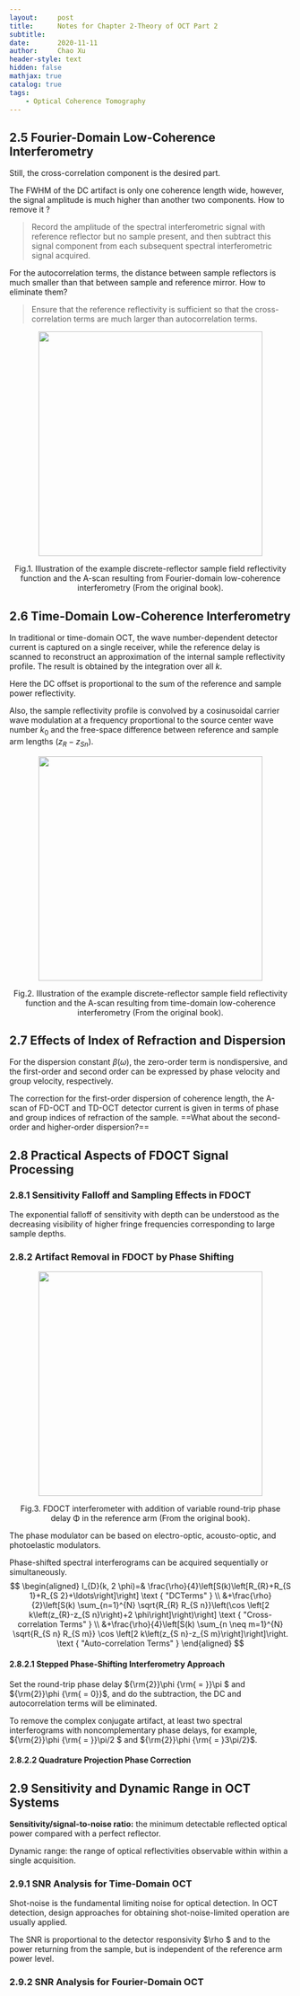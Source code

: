 ```yaml
---
layout:     post
title:      Notes for Chapter 2-Theory of OCT Part 2
subtitle:   
date:       2020-11-11
author:     Chao Xu
header-style: text
hidden: false
mathjax: true
catalog: true
tags:
    - Optical Coherence Tomography
---
```


## 2.5 Fourier-Domain Low-Coherence Interferometry

Still, the cross-correlation component is the desired part. 

The FWHM of the DC artifact is only one coherence length wide, however, the signal amplitude is much higher than another two components.  How to remove it ?

> Record the amplitude of the spectral interferometric signal with reference reflector but no sample present, and then subtract this signal component from each subsequent spectral interferometric signal acquired.

For the autocorrelation terms, the distance between sample reflectors is much smaller than that between sample and reference mirror. How to  eliminate them?

> Ensure that the reference reflectivity is sufficient so that the cross-correlation terms are much larger than autocorrelation terms.

<p align="center">
<img src="https://i.loli.net/2020/11/11/cGRFnqLs4mYTO7v.png" width=400pix>
</p>
<p style="text-align:center;">Fig.1. Illustration of the example discrete-reflector sample field reflectivity function and the A-scan resulting from Fourier-domain low-coherence interferometry (From the original book).


## 2.6 Time-Domain Low-Coherence Interferometry

In traditional or time-domain OCT, the wave number-dependent detector current is captured on a single receiver, while the reference delay is scanned to reconstruct an approximation of the internal sample reflectivity profile. The result is obtained by the integration over all  $k$.

Here the DC offset is proportional to the sum of the reference and sample power reflectivity.

Also, the sample reflectivity profile is convolved by a cosinusoidal carrier wave modulation at a frequency proportional to the source center wave number $k_0$ and the free-space difference between reference and sample arm lengths ($z_R-z_{Sn}$).

 <p align="center">
<img src="https://i.loli.net/2020/11/11/wNtbDl5rMSmZIPA.png" width=400pix>
</p>
<p style="text-align:center;">Fig.2. Illustration of the example discrete-reflector sample field reflectivity function and the A-scan resulting from time-domain low-coherence interferometry (From the original book).



## 2.7 Effects of Index of Refraction and Dispersion

For the dispersion constant $\beta (\omega )$, the zero-order term is nondispersive, and the first-order and second order can be expressed by phase velocity and group velocity, respectively. 

The correction for the first-order dispersion of coherence length, the A-scan of FD-OCT and TD-OCT detector current is given in terms of phase and group indices of refraction of the sample. ==What about the second-order and higher-order dispersion?==



## 2.8 Practical Aspects of FDOCT Signal Processing

### 2.8.1 Sensitivity Falloff and Sampling Effects in FDOCT

The exponential falloff of sensitivity with depth can be understood as the decreasing visibility of higher fringe frequencies corresponding to large sample depths.

### 2.8.2 Artifact Removal in FDOCT by Phase Shifting

 <p align="center">
<img src="https://i.loli.net/2020/11/12/4N26PvyBQfmDxui.png" width=400pix>
</p>

<p style="text-align:center;">Fig.3. FDOCT interferometer with addition of variable round-trip phase delay Φ in the reference arm (From the original book).

The phase modulator can be based on electro-optic, acousto-optic, and photoelastic modulators. 

Phase-shifted spectral interferograms can be acquired sequentially or simultaneously.
$$
\begin{aligned}
I_{D}(k, 2 \phi)=& \frac{\rho}{4}\left[S(k)\left[R_{R}+R_{S 1}+R_{S 2}+\ldots\right]\right] \text { "DCTerms" } \\
&+\frac{\rho}{2}\left[S(k) \sum_{n=1}^{N} \sqrt{R_{R} R_{S n}}\left(\cos \left[2 k\left(z_{R}-z_{S n}\right)+2 \phi\right]\right)\right] \text { "Cross-correlation Terms" } \\
&+\frac{\rho}{4}\left[S(k) \sum_{n \neq m=1}^{N} \sqrt{R_{S n} R_{S m}} \cos \left[2 k\left(z_{S n}-z_{S m}\right]\right]\right. \text { "Auto-correlation Terms" }
\end{aligned}
$$

#### 2.8.2.1 Stepped Phase-Shifting Interferometry Approach

Set the round-trip phase delay ${\rm{2}}\phi {\rm{ = }}\pi $ and ${\rm{2}}\phi {\rm{ = 0}}$, and do the subtraction, the DC and autocorrelation terms will be eliminated.

To remove the complex conjugate artifact, at least two spectral interferograms with noncomplementary phase delays, for example,  ${\rm{2}}\phi {\rm{ = }}\pi/2 $ and ${\rm{2}}\phi {\rm{ = }3\pi/2}$.

#### 2.8.2.2 Quadrature Projection Phase Correction

## 2.9 Sensitivity and Dynamic Range in OCT Systems

**Sensitivity/signal-to-noise ratio:** the minimum detectable reflected optical power compared with a perfect reflector.

Dynamic range: the range of optical reflectivities observable within within a single acquisition.

### 2.9.1 SNR Analysis for Time-Domain OCT

Shot-noise is the fundamental limiting noise for optical detection. In OCT detection, design approaches for obtaining shot-noise-limited operation are usually applied.

The SNR is proportional to the detector responsivity $\rho $ and to the power returning from the sample, but is independent of the reference arm power level. 

### 2.9.2 SNR Analysis for Fourier-Domain OCT